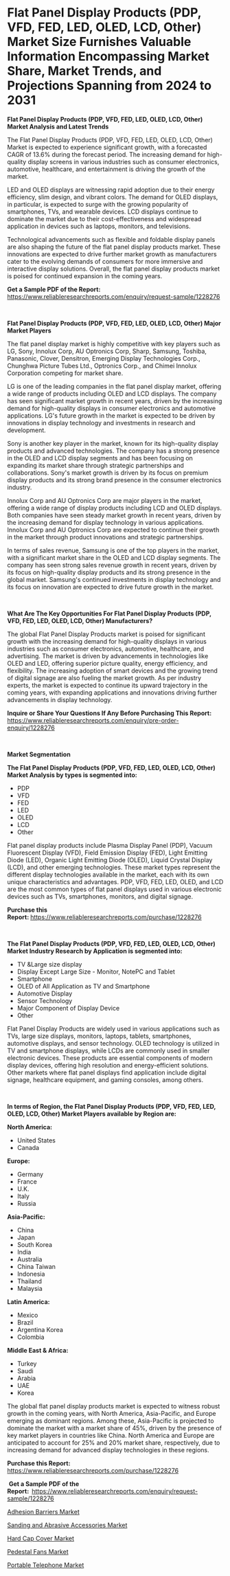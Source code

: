 <p><h1>Flat Panel Display Products (PDP, VFD, FED, LED, OLED, LCD, Other) Market Size Furnishes Valuable Information Encompassing Market Share, Market Trends, and Projections Spanning from 2024 to 2031</h1></p><p><strong>Flat Panel Display Products (PDP, VFD, FED, LED, OLED, LCD, Other) Market Analysis and Latest Trends</strong></p>
<p><p>The Flat Panel Display Products (PDP, VFD, FED, LED, OLED, LCD, Other) Market is expected to experience significant growth, with a forecasted CAGR of 13.6% during the forecast period. The increasing demand for high-quality display screens in various industries such as consumer electronics, automotive, healthcare, and entertainment is driving the growth of the market.</p><p>LED and OLED displays are witnessing rapid adoption due to their energy efficiency, slim design, and vibrant colors. The demand for OLED displays, in particular, is expected to surge with the growing popularity of smartphones, TVs, and wearable devices. LCD displays continue to dominate the market due to their cost-effectiveness and widespread application in devices such as laptops, monitors, and televisions.</p><p>Technological advancements such as flexible and foldable display panels are also shaping the future of the flat panel display products market. These innovations are expected to drive further market growth as manufacturers cater to the evolving demands of consumers for more immersive and interactive display solutions. Overall, the flat panel display products market is poised for continued expansion in the coming years.</p></p>
<p><strong>Get a Sample PDF of the Report:&nbsp;</strong> <a href="https://www.reliableresearchreports.com/enquiry/request-sample/1228276">https://www.reliableresearchreports.com/enquiry/request-sample/1228276</a></p>
<p>&nbsp;</p>
<p><strong>Flat Panel Display Products (PDP, VFD, FED, LED, OLED, LCD, Other) Major Market Players</strong></p>
<p><p>The flat panel display market is highly competitive with key players such as LG, Sony, Innolux Corp, AU Optronics Corp, Sharp, Samsung, Toshiba, Panasonic, Clover, Densitron, Emerging Display Technologies Corp., Chunghwa Picture Tubes Ltd., Optronics Corp., and Chimei Innolux Corporation competing for market share. </p><p>LG is one of the leading companies in the flat panel display market, offering a wide range of products including OLED and LCD displays. The company has seen significant market growth in recent years, driven by the increasing demand for high-quality displays in consumer electronics and automotive applications. LG's future growth in the market is expected to be driven by innovations in display technology and investments in research and development.</p><p>Sony is another key player in the market, known for its high-quality display products and advanced technologies. The company has a strong presence in the OLED and LCD display segments and has been focusing on expanding its market share through strategic partnerships and collaborations. Sony's market growth is driven by its focus on premium display products and its strong brand presence in the consumer electronics industry.</p><p>Innolux Corp and AU Optronics Corp are major players in the market, offering a wide range of display products including LCD and OLED displays. Both companies have seen steady market growth in recent years, driven by the increasing demand for display technology in various applications. Innolux Corp and AU Optronics Corp are expected to continue their growth in the market through product innovations and strategic partnerships.</p><p>In terms of sales revenue, Samsung is one of the top players in the market, with a significant market share in the OLED and LCD display segments. The company has seen strong sales revenue growth in recent years, driven by its focus on high-quality display products and its strong presence in the global market. Samsung's continued investments in display technology and its focus on innovation are expected to drive future growth in the market.</p></p>
<p>&nbsp;</p>
<p><strong>What Are The Key Opportunities For Flat Panel Display Products (PDP, VFD, FED, LED, OLED, LCD, Other) Manufacturers?</strong></p>
<p><p>The global Flat Panel Display Products market is poised for significant growth with the increasing demand for high-quality displays in various industries such as consumer electronics, automotive, healthcare, and advertising. The market is driven by advancements in technologies like OLED and LED, offering superior picture quality, energy efficiency, and flexibility. The increasing adoption of smart devices and the growing trend of digital signage are also fueling the market growth. As per industry experts, the market is expected to continue its upward trajectory in the coming years, with expanding applications and innovations driving further advancements in display technology.</p></p>
<p><strong>Inquire or Share Your Questions If Any Before Purchasing This Report:</strong> <a href="https://www.reliableresearchreports.com/enquiry/pre-order-enquiry/1228276">https://www.reliableresearchreports.com/enquiry/pre-order-enquiry/1228276</a></p>
<p>&nbsp;</p>
<p><strong>Market Segmentation</strong></p>
<p><strong>The Flat Panel Display Products (PDP, VFD, FED, LED, OLED, LCD, Other) Market Analysis by types is segmented into:</strong></p>
<p><ul><li>PDP</li><li>VFD</li><li>FED</li><li>LED</li><li>OLED</li><li>LCD</li><li>Other</li></ul></p>
<p><p>Flat panel display products include Plasma Display Panel (PDP), Vacuum Fluorescent Display (VFD), Field Emission Display (FED), Light Emitting Diode (LED), Organic Light Emitting Diode (OLED), Liquid Crystal Display (LCD), and other emerging technologies. These market types represent the different display technologies available in the market, each with its own unique characteristics and advantages. PDP, VFD, FED, LED, OLED, and LCD are the most common types of flat panel displays used in various electronic devices such as TVs, smartphones, monitors, and digital signage.</p></p>
<p><strong>Purchase this Report:&nbsp;</strong><a href="https://www.reliableresearchreports.com/purchase/1228276">https://www.reliableresearchreports.com/purchase/1228276</a></p>
<p>&nbsp;</p>
<p><strong>The Flat Panel Display Products (PDP, VFD, FED, LED, OLED, LCD, Other) Market Industry Research by Application is segmented into:</strong></p>
<p><ul><li>TV &Large size display</li><li>Display Except Large Size - Monitor, NotePC and Tablet</li><li>Smartphone</li><li>OLED of All Application as TV and Smartphone</li><li>Automotive Display</li><li>Sensor Technology</li><li>Major Component of Display Device</li><li>Other</li></ul></p>
<p><p>Flat Panel Display Products are widely used in various applications such as TVs, large size displays, monitors, laptops, tablets, smartphones, automotive displays, and sensor technology. OLED technology is utilized in TV and smartphone displays, while LCDs are commonly used in smaller electronic devices. These products are essential components of modern display devices, offering high resolution and energy-efficient solutions. Other markets where flat panel displays find application include digital signage, healthcare equipment, and gaming consoles, among others.</p></p>
<p>&nbsp;</p>
<p><strong>In terms of Region, the Flat Panel Display Products (PDP, VFD, FED, LED, OLED, LCD, Other) Market Players available by Region are:</strong></p>
<p>
    <p> <strong> North America: </strong>
        <ul>
            <li>United States</li>
            <li>Canada</li>
        </ul>
        </p> 
    <p> <strong> Europe: </strong>
        <ul>
            <li>Germany</li>
            <li>France</li>
            <li>U.K.</li>
            <li>Italy</li>
            <li>Russia</li>
        </ul>
        </p> 
    <p> <strong> Asia-Pacific: </strong>
        <ul>
            <li>China</li>
            <li>Japan</li>
            <li>South Korea</li>
            <li>India</li>
            <li>Australia</li>
            <li>China Taiwan</li>
            <li>Indonesia</li>
            <li>Thailand</li>
            <li>Malaysia</li>
        </ul>
        </p> 
    <p> <strong> Latin America: </strong>
        <ul>
            <li>Mexico</li>
            <li>Brazil</li>
            <li>Argentina Korea</li>
            <li>Colombia</li>
        </ul>
        </p> 
    <p> <strong> Middle East & Africa: </strong>
        <ul>
            <li>Turkey</li>
            <li>Saudi</li>
            <li>Arabia</li>
            <li>UAE</li>
            <li>Korea</li>
        </ul>
    </p>
    </p>
<p><p>The global flat panel display products market is expected to witness robust growth in the coming years, with North America, Asia-Pacific, and Europe emerging as dominant regions. Among these, Asia-Pacific is projected to dominate the market with a market share of 45%, driven by the presence of key market players in countries like China. North America and Europe are anticipated to account for 25% and 20% market share, respectively, due to increasing demand for advanced display technologies in these regions.</p></p>
<p><strong>Purchase this Report: </strong><a href="https://www.reliableresearchreports.com/purchase/1228276">https://www.reliableresearchreports.com/purchase/1228276</a></p>
<p>&nbsp;<strong>Get a Sample PDF of the Report:&nbsp;&nbsp;</strong><a href="https://www.reliableresearchreports.com/enquiry/request-sample/1228276">https://www.reliableresearchreports.com/enquiry/request-sample/1228276</a></p>
<p><strong></strong></p>
<p><p><a href="https://issuu.com/reportprime-2/docs/adhesion-barriers-market-size-2030.pptx">Adhesion Barriers Market</a></p><p><a href="https://github.com/singletonthaxterkelliehr2df/Market-Research-Report-List-1/blob/main/sanding-and-abrasive-accessories-market.md">Sanding and Abrasive Accessories Market</a></p><p><a href="https://github.com/kufem1/Market-Research-Report-List-1/blob/main/hard-cap-cover-market.md">Hard Cap Cover Market</a></p><p><a href="https://medium.com/@samanthamills76/pedestal-fans-market-furnishes-information-on-market-share-market-trends-and-market-growth-04bd766a2a61">Pedestal Fans Market</a></p><p><a href="https://medium.com/@samanthamills76/portable-telephone-market-size-market-outlook-and-market-forecast-2024-to-2031-176fe7504b7a">Portable Telephone Market</a></p></p>